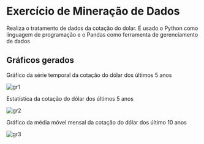 

<h1 id="exercício-de-mineração-de-dados">Exercício de Mineração de Dados</h1>
<p>Realiza o tratamento de dados da cotação do dolar. É usado o Python como linguagem de programação e o Pandas como ferramenta de gerenciamento de dados</p>
<h2 id="gráficos-gerados">Gráficos gerados</h2>
<p>Gráfico da série temporal da cotação do dólar dos últimos 5 anos</p>

![gr1](https://user-images.githubusercontent.com/34459397/60375455-b1210a00-99df-11e9-97b6-66fb30cf46d7.png)

<p>Estatística da cotação do dólar dos últimos 5 anos</p>

![gr2](https://user-images.githubusercontent.com/34459397/60375467-bed68f80-99df-11e9-88ae-fc893f9a0c81.png)

<p>Gráfico da média móvel mensal da cotação do dólar dos último 10 anos</p>

![gr3](https://user-images.githubusercontent.com/34459397/60375479-d1e95f80-99df-11e9-9ca5-0dd93f14a3c3.png)

